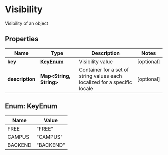 

# Visibility

Visibility of an object
## Properties

Name | Type | Description | Notes
------------ | ------------- | ------------- | -------------
**key** | [**KeyEnum**](#KeyEnum) | Visibility value |  [optional]
**description** | **Map&lt;String, String&gt;** | Container for a set of string values each localized for a specific locale |  [optional]



## Enum: KeyEnum

Name | Value
---- | -----
FREE | &quot;FREE&quot;
CAMPUS | &quot;CAMPUS&quot;
BACKEND | &quot;BACKEND&quot;



